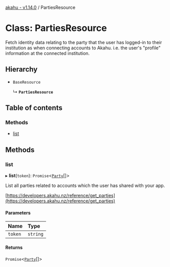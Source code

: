 [akahu - v1.14.0](../README.md) / PartiesResource

# Class: PartiesResource

Fetch identity data relating to the party that the user has logged-in to
their institution as when connecting accounts to Akahu. i.e. the user's
"profile" information at the connected institution.

## Hierarchy

- `BaseResource`

  ↳ **`PartiesResource`**

## Table of contents

### Methods

- [list](PartiesResource.md#list)

## Methods

### list

▸ **list**(`token`): `Promise`<[`Party`](../README.md#party)[]\>

List all parties related to accounts which the user has shared with your
app.

[https://developers.akahu.nz/reference/get_parties](https://developers.akahu.nz/reference/get_parties)

#### Parameters

| Name | Type |
| :------ | :------ |
| `token` | `string` |

#### Returns

`Promise`<[`Party`](../README.md#party)[]\>
